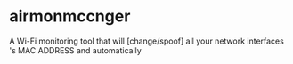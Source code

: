 # airmonmccnger
A Wi-Fi monitoring tool that will [change/spoof] all your network interfaces 's MAC ADDRESS and automatically
